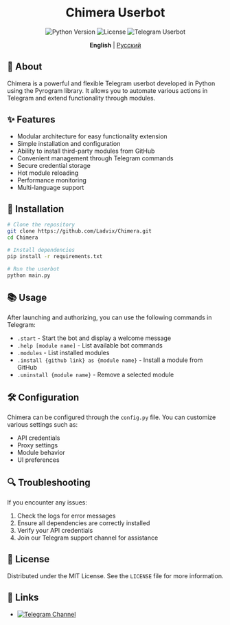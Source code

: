 <div align="center">

# Chimera Userbot

<p>
  <img src="https://img.shields.io/badge/Python-3.7+-blue.svg" alt="Python Version">
  <img src="https://img.shields.io/badge/License-MIT-green.svg" alt="License">
  <img src="https://img.shields.io/badge/Telegram-Userbot-blue.svg" alt="Telegram Userbot">
</p>

**English** | [Русский](README_RU.md)

</div>

## 📌 About

Chimera is a powerful and flexible Telegram userbot developed in Python using the Pyrogram library. It allows you to automate various actions in Telegram and extend functionality through modules.

## ✨ Features

- Modular architecture for easy functionality extension
- Simple installation and configuration
- Ability to install third-party modules from GitHub
- Convenient management through Telegram commands
- Secure credential storage
- Hot module reloading
- Performance monitoring
- Multi-language support

## 🔧 Installation

```bash
# Clone the repository
git clone https://github.com/Ladvix/Chimera.git
cd Chimera

# Install dependencies
pip install -r requirements.txt

# Run the userbot
python main.py
```

## 📚 Usage

After launching and authorizing, you can use the following commands in Telegram:

- `.start` - Start the bot and display a welcome message
- `.help [module name]` - List available bot commands
- `.modules` - List installed modules
- `.install {github link} as {module name}` - Install a module from GitHub
- `.uninstall {module name}` - Remove a selected module

## 🛠️ Configuration

Chimera can be configured through the `config.py` file. You can customize various settings such as:

- API credentials
- Proxy settings
- Module behavior
- UI preferences

## 🔍 Troubleshooting

If you encounter any issues:

1. Check the logs for error messages
2. Ensure all dependencies are correctly installed
3. Verify your API credentials
4. Join our Telegram support channel for assistance

## 📄 License

Distributed under the MIT License. See the `LICENSE` file for more information.

## 🔗 Links

- <a href="https://t.me/chimera_ubot"><img src="https://img.shields.io/badge/Telegram-2CA5E0?style=flat&logo=telegram&logoColor=white" alt="Telegram Channel"></a>